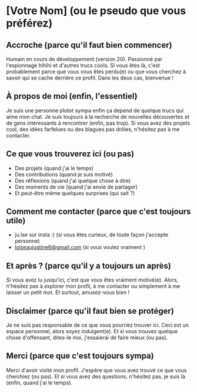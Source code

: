 # [Votre Nom] (ou le pseudo que vous préférez)

## Accroche (parce qu'il faut bien commencer)

Humain en cours de développement (version 20). 
Passionné par l'espionnage hihihi et d'autres trucs cools. 
Si vous êtes là, c'est probablement parce que vous vous êtes perdu(e) 
ou que vous cherchez à savoir qui se cache derrière ce profil. 
Dans les deux cas, bienvenue !

## À propos de moi (enfin, l'essentiel)

Je suis une personne plutot sympa enfin ça depend de quelque trucs qui aime mon chat. 
Je suis toujours à la recherche de nouvelles découvertes et de gens 
intéressants à rencontrer (enfin, pas trop). 
Si vous avez des projets cool, des idées farfelues ou des blagues 
pas drôles, n'hésitez pas à me contacter.

## Ce que vous trouverez ici (ou pas)

*   Des projets (quand j'ai le temps)
*   Des contributions (quand je suis motivé)
*   Des réflexions (quand j'ai quelque chose à dire)
*   Des moments de vie (quand j'ai envie de partager)
*   Et peut-être même quelques surprises (qui sait ?)

## Comment me contacter (parce que c'est toujours utile)


*   ju.lse sur insta :) (si vous êtes curieux, de toute façon j'accepte personne)
*   loiseaujustine6@gmail.com (si vous voulez vraiment )


## Et après ? (parce qu'il y a toujours un après)

Si vous avez lu jusqu'ici, c'est que vous êtes vraiment motivé(e). 
Alors, n'hésitez pas à explorer mon profil, à me contacter ou 
simplement à me laisser un petit mot. 
Et surtout, amusez-vous bien !

## Disclaimer (parce qu'il faut bien se protéger)

Je ne suis pas responsable de ce que vous pourriez trouver ici. 
Ceci est un espace personnel, alors soyez indulgent(e). 
Et si vous trouvez quelque chose d'offensant, dites-le moi, 
j'essaierai de faire mieux (ou pas).

## Merci (parce que c'est toujours sympa)

Merci d'avoir visité mon profil. 
J'espère que vous avez trouvé ce que vous cherchiez (ou pas). 
Et si vous avez des questions, n'hésitez pas, je suis là 
(enfin, quand j'ai le temps).
